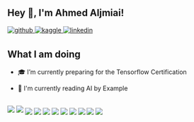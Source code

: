 <!--
**AAljmiai/AAljmiai** is a ✨ _special_ ✨ repository because its `README.md` (this file) appears on your GitHub profile.

Here are some ideas to get you started:

- 🔭 I’m currently working on ...
- 🌱 I’m currently learning ...
- 👯 I’m looking to collaborate on ...
- 🤔 I’m looking for help with ...
- 💬 Ask me about ...
- 📫 How to reach me: ...
- 😄 Pronouns: ...
- ⚡ Fun fact: ...
-->


## Hey 👋, I'm Ahmed Aljmiai!  
  

<a href="https://github.com/AAljmiai" target="_blank">
<img src=https://img.shields.io/badge/github-%2324292e.svg?&style=for-the-badge&logo=github&logoColor=white alt=github style="margin-bottom: 5px;" />
</a>
<a href="https://www.kaggle.com/AAljmiai" target="_blank">
<img src=https://img.shields.io/badge/kaggle-%2344BAE8.svg?&style=for-the-badge&logo=kaggle&logoColor=white alt=kaggle style="margin-bottom: 5px;" />
</a>
<a href="https://linkedin.com/in/aljmiaiahmed" target="_blank">
<img src=https://img.shields.io/badge/linkedin-%231E77B5.svg?&style=for-the-badge&logo=linkedin&logoColor=white alt=linkedin style="margin-bottom: 5px;" />
</a>  
  
  

<br/>  


## What I am doing 
- 🎓 I’m currently preparing for the Tensorflow Certification  
  

- 📖 I'm currently reading AI by Example  
  

<br/> 


<a>
<img src=https://img.shields.io/badge/-Python-3776AB?logo=python&logoColor=white&logoWidth=30 style="margin-bottom: 5px;" />
</a>

<a>
<img src=https://img.shields.io/badge/-Java-007396?logo=java&logoColor=white&logoWidth=30              style="margin-bottom: 5px;" />
</a>

<a>
<img src=              style="margin-bottom: 5px;" />
</a>

<a>
<img src=              style="margin-bottom: 5px;" />
</a>

<a>
<img src=              style="margin-bottom: 5px;" />
</a>

<a>
<img src=              style="margin-bottom: 5px;" />
</a>

<a>
<img src=              style="margin-bottom: 5px;" />
</a>

<a>
<img src=              style="margin-bottom: 5px;" />
</a>

<a>
<img src=              style="margin-bottom: 5px;" />
</a>

<a>
<img src=              style="margin-bottom: 5px;" />
</a>

<a>
<img src=              style="margin-bottom: 5px;" />
</a>

<!-- <a>
<img src=              style="margin-bottom: 5px;" />
</a> 
!-->


